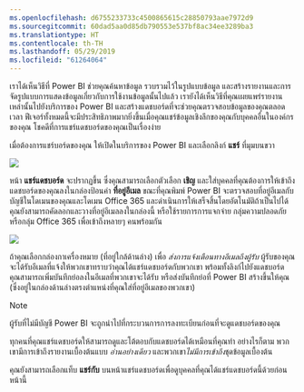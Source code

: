 ```yaml
---
ms.openlocfilehash: d6755233733c4500865615c28850793aae7972d9
ms.sourcegitcommit: 60dad5aa0d85db790553e537bf8ac34ee3289ba3
ms.translationtype: HT
ms.contentlocale: th-TH
ms.lasthandoff: 05/29/2019
ms.locfileid: "61264064"
---
```

เราได้เห็นวิธีที่ Power BI ช่วยคุณค้นหาข้อมูล รวบรวมไว้ในรูปแบบข้อมูล และสร้างรายงานและการจัดรูปแบบการแสดงข้อมูลเกี่ยวกับการใช้งานข้อมูลนั้นไปแล้ว เรายังได้เห็นวิธีที่คุณเผยแพร่รายงานเหล่านั้นไปยังบริการของ Power BI และสร้างแดชบอร์ดที่จะช่วยคุณตรวจสอบข้อมูลของคุณตลอดเวลา ฟีเจอร์ทั้งหมดนี้จะมีประสิทธิภาพมากยิ่งขึ้นเมื่อคุณแชร์ข้อมูลเชิงลึกของคุณกับบุคคลอื่นในองค์กรของคุณ โชคดีที่การแชร์แดชบอร์ดของคุณเป็นเรื่องง่าย

เมื่อต้องการแชร์บอร์ดของคุณ ให้เปิดในบริการของ Power BI และเลือกลิงก์ **แชร์** ที่มุมบนขวา

![](media/4-4-share-dashboards/4-4_1.png)

หน้า **แชร์แดชบอร์ด** จะปรากฏขึ้น ซึ่งคุณสามารถเลือกตัวเลือก **เชิญ** และใส่บุคคลที่คุณต้องการให้เข้าถึงแดชบอร์ดของคุณลงในกล่องป้อนค่า **ที่อยู่อีเมล** ขณะที่คุณพิมพ์ Power BI จะตรวจสอบที่อยู่อีเมลกับบัญชีในโดเมนของคุณและโดเมน Office 365 และดำเนินการให้เสร็จสิ้นโดยอัตโนมัติถ้าเป็นไปได้ คุณยังสามารถคัดลอกและวางที่อยู่อีเมลลงในกล่องนี้ หรือใช้รายการการแจกจ่าย กลุ่มความปลอดภัย หรือกลุ่ม Office 365 เพื่อเข้าถึงหลายๆ คนพร้อมกัน

![](media/4-4-share-dashboards/4-4_2.png)

ถ้าคุณเลือกกล่องกาเครื่องหมาย (ที่อยู่ใกล้ด้านล่าง) เพื่อ *ส่งการแจ้งเตือนทางอีเมลถึงผู้รับ* ผู้รับของคุณจะได้รับอีเมลที่แจ้งให้พวกเขาทราบว่าคุณได้แชร์แดชบอร์ดกับพวกเขา พร้อมทั้งลิงก์ไปยังแดชบอร์ด คุณสามารถเพิ่มบันทึกย่อลงในอีเมลที่พวกเขาจะได้รับ หรือส่งบันทึกย่อที่ Power BI สร้างขึ้นให้คุณ (ซึ่งอยู่ในกล่องด้านล่างตรงตำแหน่งที่คุณใส่ที่อยู่อีเมลของพวกเขา)

>[!NOTE]
>ผู้รับที่ไม่มีบัญชี Power BI จะถูกนำไปที่กระบวนการการลงทะเบียนก่อนที่จะดูแดชบอร์ดของคุณ
> 
> 

ทุกคนที่คุณแชร์แดชบอร์ดให้สามารถดูและโต้ตอบกับแดชบอร์ดได้เหมือนที่คุณทำ อย่างไรก็ตาม พวกเขามีการเข้าถึงรายงานเบื้องต้นแบบ *อ่านอย่างเดียว* และพวกเขา*ไม่มีการเข้าถึง*ชุดข้อมูลเบื้องต้น

คุณยังสามารถเลือกแท็บ **แชร์กับ** บนหน้าแชร์แดชบอร์ดเพื่อดูบุคคลที่คุณได้แชร์แดชบอร์ดนี้ด้วยก่อนหน้านี้

